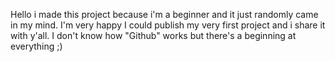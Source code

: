 Hello i made this project because i'm a beginner and it just randomly came in my mind.
I'm very happy I could publish my very first project and i share it with y'all.
I don't know how "Github" works but there's a beginning at everything ;)
